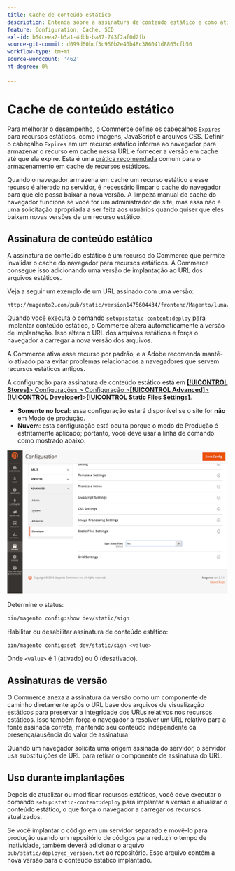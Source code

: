 ```yaml
---
title: Cache de conteúdo estático
description: Entenda sobre a assinatura de conteúdo estático e como ativar ou desativar o recurso.
feature: Configuration, Cache, SCD
exl-id: b54ceea2-b3a1-4dbb-ba87-743f2af0d2fb
source-git-commit: d099d60bcf3c960b2e40b48c386041d8865cfb50
workflow-type: tm+mt
source-wordcount: '462'
ht-degree: 0%

---
```


# Cache de conteúdo estático

Para melhorar o desempenho, o Commerce define os cabeçalhos `Expires` para recursos estáticos, como imagens, JavaScript e arquivos CSS.
Definir o cabeçalho `Expires` em um recurso estático informa ao navegador para armazenar o recurso em cache nessa URL e fornecer a versão em cache até que ela expire.
Esta é uma [prática recomendada](https://developer.yahoo.com/performance/rules.html#expires=) comum para o armazenamento em cache de recursos estáticos.

Quando o navegador armazena em cache um recurso estático e esse recurso é alterado no servidor, é necessário limpar o cache do navegador para que ele possa baixar a nova versão.
A limpeza manual do cache do navegador funciona se você for um administrador de site, mas essa não é uma solicitação apropriada a ser feita aos usuários quando quiser que eles baixem novas versões de um recurso estático.

## Assinatura de conteúdo estático

A assinatura de conteúdo estático é um recurso do Commerce que permite invalidar o cache do navegador para recursos estáticos.
A Commerce consegue isso adicionando uma versão de implantação ao URL dos arquivos estáticos.

Veja a seguir um exemplo de um URL assinado com uma versão:

```terminal
http://magento2.com/pub/static/version1475604434/frontend/Magento/luma/en_US/images/logo.svg
```

Quando você executa o comando [`setup:static-content:deploy`](../cli/static-view-file-deployment.md) para implantar conteúdo estático, o Commerce altera automaticamente a versão de implantação.
Isso altera o URL dos arquivos estáticos e força o navegador a carregar a nova versão dos arquivos.

A Commerce ativa esse recurso por padrão, e a Adobe recomenda mantê-lo ativado para evitar problemas relacionados a navegadores que servem recursos estáticos antigos.

A configuração para assinatura de conteúdo estático está em [**[!UICONTROL Stores]**> Configurações > Configuração >**[!UICONTROL Advanced]**>**[!UICONTROL Developer]**>**[!UICONTROL Static Files Settings]**](https://docs.magento.com/user-guide/system/static-file-signature.html).

- **Somente no local**: essa configuração estará disponível se o site for **não** em [Modo de produção](https://experienceleague.adobe.com/docs/commerce-operations/configuration-guide/setup/application-modes.html#production-mode).
- **Nuvem**: esta configuração está oculta porque o modo de Produção é estritamente aplicado; portanto, você deve usar a linha de comando como mostrado abaixo.

![Configurações de Arquivos Estáticos](../../assets/configuration/static-files-settings.png)

Determine o status:

```bash
bin/magento config:show dev/static/sign
```

Habilitar ou desabilitar assinatura de conteúdo estático:

```bash
bin/magento config:set dev/static/sign <value>
```

Onde `<value>` é 1 (ativado) ou 0 (desativado).

## Assinaturas de versão

O Commerce anexa a assinatura da versão como um componente de caminho diretamente após o URL base dos arquivos de visualização estáticos para preservar a integridade dos URLs relativos nos recursos estáticos.
Isso também força o navegador a resolver um URL relativo para a fonte assinada correta, mantendo seu conteúdo independente da presença/ausência do valor de assinatura.

Quando um navegador solicita uma origem assinada do servidor, o servidor usa substituições de URL para retirar o componente de assinatura do URL.

## Uso durante implantações

Depois de atualizar ou modificar recursos estáticos, você deve executar o comando `setup:static-content:deploy` para implantar a versão e atualizar o conteúdo estático, o que força o navegador a carregar os recursos atualizados.

Se você implantar o código em um servidor separado e movê-lo para produção usando um repositório de códigos para reduzir o tempo de inatividade, também deverá adicionar o arquivo `pub/static/deployed_version.txt` ao repositório.
Esse arquivo contém a nova versão para o conteúdo estático implantado.
